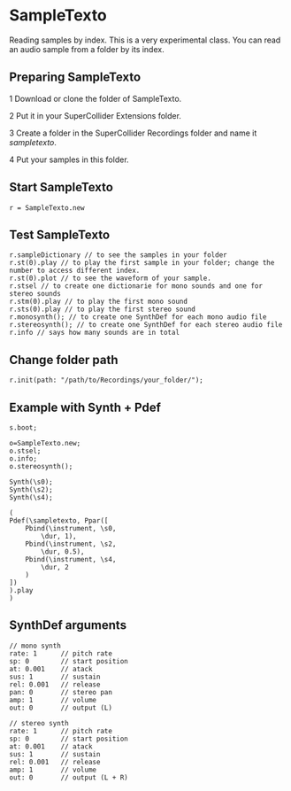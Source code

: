 # SampleTexto
Reading samples by index. This is a very experimental class. You can read an audio sample from a folder by its index.

## Preparing SampleTexto
1 Download or clone the folder of SampleTexto.

2 Put it in your SuperCollider Extensions folder.

3 Create a folder in the SuperCollider Recordings folder and name it *sampletexto*.

4 Put your samples in this folder.

## Start SampleTexto
```
r = SampleTexto.new
```
## Test SampleTexto
```
r.sampleDictionary // to see the samples in your folder
r.st(0).play // to play the first sample in your folder; change the number to access different index.
r.st(0).plot // to see the waveform of your sample.
r.stsel // to create one dictionarie for mono sounds and one for stereo sounds
r.stm(0).play // to play the first mono sound
r.sts(0).play // to play the first stereo sound
r.monosynth(); // to create one SynthDef for each mono audio file
r.stereosynth(); // to create one SynthDef for each stereo audio file
r.info // says how many sounds are in total
```
## Change folder path
```
r.init(path: "/path/to/Recordings/your_folder/");
```
## Example with Synth + Pdef
```
s.boot;

o=SampleTexto.new;
o.stsel;
o.info;
o.stereosynth();

Synth(\s0);
Synth(\s2);
Synth(\s4);

(
Pdef(\sampletexto, Ppar([
	Pbind(\instrument, \s0,
		\dur, 1),
	Pbind(\instrument, \s2,
		\dur, 0.5),
	Pbind(\instrument, \s4,
		\dur, 2
	)
])
).play
)
```
## SynthDef arguments
```
// mono synth
rate: 1      // pitch rate
sp: 0        // start position
at: 0.001    // atack
sus: 1       // sustain
rel: 0.001   // release
pan: 0       // stereo pan
amp: 1       // volume
out: 0       // output (L)

// stereo synth
rate: 1      // pitch rate
sp: 0        // start position
at: 0.001    // atack
sus: 1       // sustain
rel: 0.001   // release
amp: 1       // volume
out: 0       // output (L + R)
```
